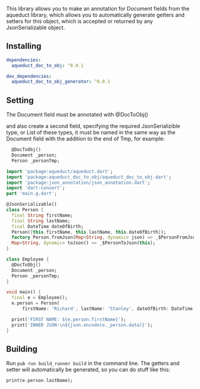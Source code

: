 This library allows you to make an annotation for Document fields from the aqueduct library, 
which allows you to automatically generate getters and setters for this object, which is accepted or returned by any JsonSerializable object.

## Installing 

```yaml
dependencies:
  aqueduct_doc_to_obj: ^0.0.1

dev_dependencies:
  aqueduct_doc_to_obj_generator: ^0.0.1
```

## Setting

The Document field must be annotated with @DocToObj()

and also create a second field, specifying the required JsonSerializible type, or List of these types, it must be named in the same way as the Document field with the addition to the end of Tmp, for example:

```dart
  @DocToObj()
  Document _person;
  Person _personTmp;
```

```dart
import 'package:aqueduct/aqueduct.dart';
import 'package:aqueduct_doc_to_obj/aqueduct_doc_to_obj.dart';
import 'package:json_annotation/json_annotation.dart';
import 'dart:convert';
part 'main.g.dart';

@JsonSerializable()
class Person {
  final String firstName;
  final String lastName;
  final DateTime dateOfBirth;
  Person({this.firstName, this.lastName, this.dateOfBirth});
  factory Person.fromJson(Map<String, dynamic> json) => _$PersonFromJson(json);
  Map<String, dynamic> toJson() => _$PersonToJson(this);
}

class Employee {
  @DocToObj()
  Document _person;
  Person _personTmp;
}

void main() {
  final e = Employee();
  e.person = Person(
      firstName: 'Richard', lastName: 'Stanley', dateOfBirth: DateTime.now());

  print('FIRST NAME: ${e.person.firstName}');
  print('INNER JSON:\n${json.encode(e._person.data)}');
}

```
## Building
Run `pub run build_runner build` in the command line. 
The getters and setter will automatically be generated, so you can do stuff like this:

```dart
print(e.person.lastName);
```
